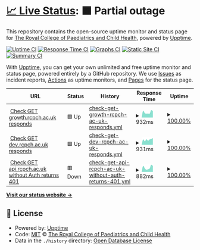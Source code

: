 # [📈 Live Status](https://rcpch.github.io/upptime-rcpch-web-services): <!--live status--> **🟧 Partial outage**

This repository contains the open-source uptime monitor and status page for [The Royal College of Paediatrics and Child Health](rcpch.ac.uk), powered by [Upptime](https://github.com/upptime/upptime).

[![Uptime CI](https://github.com/rcpch/upptime-rcpch-web-services/workflows/Uptime%20CI/badge.svg)](https://github.com/upptime/upptime/actions?query=workflow%3A%22Uptime+CI%22)
[![Response Time CI](https://github.com/rcpch/upptime-rcpch-web-services/workflows/Response%20Time%20CI/badge.svg)](https://github.com/upptime/upptime/actions?query=workflow%3A%22Response+Time+CI%22)
[![Graphs CI](https://github.com/rcpch/upptime-rcpch-web-services/workflows/Graphs%20CI/badge.svg)](https://github.com/upptime/upptime/actions?query=workflow%3A%22Graphs+CI%22)
[![Static Site CI](https://github.com/rcpch/upptime-rcpch-web-services/workflows/Static%20Site%20CI/badge.svg)](https://github.com/upptime/upptime/actions?query=workflow%3A%22Static+Site+CI%22)
[![Summary CI](https://github.com/rcpch/upptime-rcpch-web-services/workflows/Summary%20CI/badge.svg)](https://github.com/upptime/upptime/actions?query=workflow%3A%22Summary+CI%22)

With [Upptime](https://upptime.js.org), you can get your own unlimited and free uptime monitor and status page, powered entirely by a GitHub repository. We use [Issues](https://github.com/rcpch/upptime-rcpch-web-services/issues) as incident reports, [Actions](https://github.com/rcpch/upptime-rcpch-web-services/actions) as uptime monitors, and [Pages](https://rcpch.github.io/upptime-rcpch-web-services) for the status page.

<!--start: status pages-->
<!-- This summary is generated by Upptime (https://github.com/upptime/upptime) -->
<!-- Do not edit this manually, your changes will be overwritten -->
<!-- prettier-ignore -->
| URL | Status | History | Response Time | Uptime |
| --- | ------ | ------- | ------------- | ------ |
| <img alt="" src="https://favicons.githubusercontent.com/growth.rcpch.ac.uk" height="13"> [Check GET growth.rcpch.ac.uk responds](https://growth.rcpch.ac.uk) | 🟩 Up | [check-get-growth-rcpch-ac-uk-responds.yml](https://github.com/rcpch/upptime-rcpch-web-services/commits/HEAD/history/check-get-growth-rcpch-ac-uk-responds.yml) | <details><summary><img alt="Response time graph" src="./graphs/check-get-growth-rcpch-ac-uk-responds/response-time-week.png" height="20"> 932ms</summary><br><a href="https://rcpch.github.io/upptime-rcpch-web-services/history/check-get-growth-rcpch-ac-uk-responds"><img alt="Response time 916" src="https://img.shields.io/endpoint?url=https%3A%2F%2Fraw.githubusercontent.com%2Frcpch%2Fupptime-rcpch-web-services%2FHEAD%2Fapi%2Fcheck-get-growth-rcpch-ac-uk-responds%2Fresponse-time.json"></a><br><a href="https://rcpch.github.io/upptime-rcpch-web-services/history/check-get-growth-rcpch-ac-uk-responds"><img alt="24-hour response time 954" src="https://img.shields.io/endpoint?url=https%3A%2F%2Fraw.githubusercontent.com%2Frcpch%2Fupptime-rcpch-web-services%2FHEAD%2Fapi%2Fcheck-get-growth-rcpch-ac-uk-responds%2Fresponse-time-day.json"></a><br><a href="https://rcpch.github.io/upptime-rcpch-web-services/history/check-get-growth-rcpch-ac-uk-responds"><img alt="7-day response time 932" src="https://img.shields.io/endpoint?url=https%3A%2F%2Fraw.githubusercontent.com%2Frcpch%2Fupptime-rcpch-web-services%2FHEAD%2Fapi%2Fcheck-get-growth-rcpch-ac-uk-responds%2Fresponse-time-week.json"></a><br><a href="https://rcpch.github.io/upptime-rcpch-web-services/history/check-get-growth-rcpch-ac-uk-responds"><img alt="30-day response time 996" src="https://img.shields.io/endpoint?url=https%3A%2F%2Fraw.githubusercontent.com%2Frcpch%2Fupptime-rcpch-web-services%2FHEAD%2Fapi%2Fcheck-get-growth-rcpch-ac-uk-responds%2Fresponse-time-month.json"></a><br><a href="https://rcpch.github.io/upptime-rcpch-web-services/history/check-get-growth-rcpch-ac-uk-responds"><img alt="1-year response time 916" src="https://img.shields.io/endpoint?url=https%3A%2F%2Fraw.githubusercontent.com%2Frcpch%2Fupptime-rcpch-web-services%2FHEAD%2Fapi%2Fcheck-get-growth-rcpch-ac-uk-responds%2Fresponse-time-year.json"></a></details> | <details><summary><a href="https://rcpch.github.io/upptime-rcpch-web-services/history/check-get-growth-rcpch-ac-uk-responds">100.00%</a></summary><a href="https://rcpch.github.io/upptime-rcpch-web-services/history/check-get-growth-rcpch-ac-uk-responds"><img alt="All-time uptime 100.00%" src="https://img.shields.io/endpoint?url=https%3A%2F%2Fraw.githubusercontent.com%2Frcpch%2Fupptime-rcpch-web-services%2FHEAD%2Fapi%2Fcheck-get-growth-rcpch-ac-uk-responds%2Fuptime.json"></a><br><a href="https://rcpch.github.io/upptime-rcpch-web-services/history/check-get-growth-rcpch-ac-uk-responds"><img alt="24-hour uptime 100.00%" src="https://img.shields.io/endpoint?url=https%3A%2F%2Fraw.githubusercontent.com%2Frcpch%2Fupptime-rcpch-web-services%2FHEAD%2Fapi%2Fcheck-get-growth-rcpch-ac-uk-responds%2Fuptime-day.json"></a><br><a href="https://rcpch.github.io/upptime-rcpch-web-services/history/check-get-growth-rcpch-ac-uk-responds"><img alt="7-day uptime 100.00%" src="https://img.shields.io/endpoint?url=https%3A%2F%2Fraw.githubusercontent.com%2Frcpch%2Fupptime-rcpch-web-services%2FHEAD%2Fapi%2Fcheck-get-growth-rcpch-ac-uk-responds%2Fuptime-week.json"></a><br><a href="https://rcpch.github.io/upptime-rcpch-web-services/history/check-get-growth-rcpch-ac-uk-responds"><img alt="30-day uptime 100.00%" src="https://img.shields.io/endpoint?url=https%3A%2F%2Fraw.githubusercontent.com%2Frcpch%2Fupptime-rcpch-web-services%2FHEAD%2Fapi%2Fcheck-get-growth-rcpch-ac-uk-responds%2Fuptime-month.json"></a><br><a href="https://rcpch.github.io/upptime-rcpch-web-services/history/check-get-growth-rcpch-ac-uk-responds"><img alt="1-year uptime 100.00%" src="https://img.shields.io/endpoint?url=https%3A%2F%2Fraw.githubusercontent.com%2Frcpch%2Fupptime-rcpch-web-services%2FHEAD%2Fapi%2Fcheck-get-growth-rcpch-ac-uk-responds%2Fuptime-year.json"></a></details>
| <img alt="" src="https://favicons.githubusercontent.com/dev.rcpch.ac.uk" height="13"> [Check GET dev.rcpch.ac.uk responds](https://dev.rcpch.ac.uk) | 🟩 Up | [check-get-dev-rcpch-ac-uk-responds.yml](https://github.com/rcpch/upptime-rcpch-web-services/commits/HEAD/history/check-get-dev-rcpch-ac-uk-responds.yml) | <details><summary><img alt="Response time graph" src="./graphs/check-get-dev-rcpch-ac-uk-responds/response-time-week.png" height="20"> 931ms</summary><br><a href="https://rcpch.github.io/upptime-rcpch-web-services/history/check-get-dev-rcpch-ac-uk-responds"><img alt="Response time 932" src="https://img.shields.io/endpoint?url=https%3A%2F%2Fraw.githubusercontent.com%2Frcpch%2Fupptime-rcpch-web-services%2FHEAD%2Fapi%2Fcheck-get-dev-rcpch-ac-uk-responds%2Fresponse-time.json"></a><br><a href="https://rcpch.github.io/upptime-rcpch-web-services/history/check-get-dev-rcpch-ac-uk-responds"><img alt="24-hour response time 890" src="https://img.shields.io/endpoint?url=https%3A%2F%2Fraw.githubusercontent.com%2Frcpch%2Fupptime-rcpch-web-services%2FHEAD%2Fapi%2Fcheck-get-dev-rcpch-ac-uk-responds%2Fresponse-time-day.json"></a><br><a href="https://rcpch.github.io/upptime-rcpch-web-services/history/check-get-dev-rcpch-ac-uk-responds"><img alt="7-day response time 931" src="https://img.shields.io/endpoint?url=https%3A%2F%2Fraw.githubusercontent.com%2Frcpch%2Fupptime-rcpch-web-services%2FHEAD%2Fapi%2Fcheck-get-dev-rcpch-ac-uk-responds%2Fresponse-time-week.json"></a><br><a href="https://rcpch.github.io/upptime-rcpch-web-services/history/check-get-dev-rcpch-ac-uk-responds"><img alt="30-day response time 1016" src="https://img.shields.io/endpoint?url=https%3A%2F%2Fraw.githubusercontent.com%2Frcpch%2Fupptime-rcpch-web-services%2FHEAD%2Fapi%2Fcheck-get-dev-rcpch-ac-uk-responds%2Fresponse-time-month.json"></a><br><a href="https://rcpch.github.io/upptime-rcpch-web-services/history/check-get-dev-rcpch-ac-uk-responds"><img alt="1-year response time 932" src="https://img.shields.io/endpoint?url=https%3A%2F%2Fraw.githubusercontent.com%2Frcpch%2Fupptime-rcpch-web-services%2FHEAD%2Fapi%2Fcheck-get-dev-rcpch-ac-uk-responds%2Fresponse-time-year.json"></a></details> | <details><summary><a href="https://rcpch.github.io/upptime-rcpch-web-services/history/check-get-dev-rcpch-ac-uk-responds">100.00%</a></summary><a href="https://rcpch.github.io/upptime-rcpch-web-services/history/check-get-dev-rcpch-ac-uk-responds"><img alt="All-time uptime 100.00%" src="https://img.shields.io/endpoint?url=https%3A%2F%2Fraw.githubusercontent.com%2Frcpch%2Fupptime-rcpch-web-services%2FHEAD%2Fapi%2Fcheck-get-dev-rcpch-ac-uk-responds%2Fuptime.json"></a><br><a href="https://rcpch.github.io/upptime-rcpch-web-services/history/check-get-dev-rcpch-ac-uk-responds"><img alt="24-hour uptime 100.00%" src="https://img.shields.io/endpoint?url=https%3A%2F%2Fraw.githubusercontent.com%2Frcpch%2Fupptime-rcpch-web-services%2FHEAD%2Fapi%2Fcheck-get-dev-rcpch-ac-uk-responds%2Fuptime-day.json"></a><br><a href="https://rcpch.github.io/upptime-rcpch-web-services/history/check-get-dev-rcpch-ac-uk-responds"><img alt="7-day uptime 100.00%" src="https://img.shields.io/endpoint?url=https%3A%2F%2Fraw.githubusercontent.com%2Frcpch%2Fupptime-rcpch-web-services%2FHEAD%2Fapi%2Fcheck-get-dev-rcpch-ac-uk-responds%2Fuptime-week.json"></a><br><a href="https://rcpch.github.io/upptime-rcpch-web-services/history/check-get-dev-rcpch-ac-uk-responds"><img alt="30-day uptime 100.00%" src="https://img.shields.io/endpoint?url=https%3A%2F%2Fraw.githubusercontent.com%2Frcpch%2Fupptime-rcpch-web-services%2FHEAD%2Fapi%2Fcheck-get-dev-rcpch-ac-uk-responds%2Fuptime-month.json"></a><br><a href="https://rcpch.github.io/upptime-rcpch-web-services/history/check-get-dev-rcpch-ac-uk-responds"><img alt="1-year uptime 100.00%" src="https://img.shields.io/endpoint?url=https%3A%2F%2Fraw.githubusercontent.com%2Frcpch%2Fupptime-rcpch-web-services%2FHEAD%2Fapi%2Fcheck-get-dev-rcpch-ac-uk-responds%2Fuptime-year.json"></a></details>
| <img alt="" src="https://favicons.githubusercontent.com/api.rcpch.ac.uk" height="13"> [Check GET api.rcpch.ac.uk without Auth returns 401](https://api.rcpch.ac.uk/v1/growth) | 🟥 Down | [check-get-api-rcpch-ac-uk-without-auth-returns-401.yml](https://github.com/rcpch/upptime-rcpch-web-services/commits/HEAD/history/check-get-api-rcpch-ac-uk-without-auth-returns-401.yml) | <details><summary><img alt="Response time graph" src="./graphs/check-get-api-rcpch-ac-uk-without-auth-returns-401/response-time-week.png" height="20"> 882ms</summary><br><a href="https://rcpch.github.io/upptime-rcpch-web-services/history/check-get-api-rcpch-ac-uk-without-auth-returns-401"><img alt="Response time 853" src="https://img.shields.io/endpoint?url=https%3A%2F%2Fraw.githubusercontent.com%2Frcpch%2Fupptime-rcpch-web-services%2FHEAD%2Fapi%2Fcheck-get-api-rcpch-ac-uk-without-auth-returns-401%2Fresponse-time.json"></a><br><a href="https://rcpch.github.io/upptime-rcpch-web-services/history/check-get-api-rcpch-ac-uk-without-auth-returns-401"><img alt="24-hour response time 1007" src="https://img.shields.io/endpoint?url=https%3A%2F%2Fraw.githubusercontent.com%2Frcpch%2Fupptime-rcpch-web-services%2FHEAD%2Fapi%2Fcheck-get-api-rcpch-ac-uk-without-auth-returns-401%2Fresponse-time-day.json"></a><br><a href="https://rcpch.github.io/upptime-rcpch-web-services/history/check-get-api-rcpch-ac-uk-without-auth-returns-401"><img alt="7-day response time 882" src="https://img.shields.io/endpoint?url=https%3A%2F%2Fraw.githubusercontent.com%2Frcpch%2Fupptime-rcpch-web-services%2FHEAD%2Fapi%2Fcheck-get-api-rcpch-ac-uk-without-auth-returns-401%2Fresponse-time-week.json"></a><br><a href="https://rcpch.github.io/upptime-rcpch-web-services/history/check-get-api-rcpch-ac-uk-without-auth-returns-401"><img alt="30-day response time 875" src="https://img.shields.io/endpoint?url=https%3A%2F%2Fraw.githubusercontent.com%2Frcpch%2Fupptime-rcpch-web-services%2FHEAD%2Fapi%2Fcheck-get-api-rcpch-ac-uk-without-auth-returns-401%2Fresponse-time-month.json"></a><br><a href="https://rcpch.github.io/upptime-rcpch-web-services/history/check-get-api-rcpch-ac-uk-without-auth-returns-401"><img alt="1-year response time 853" src="https://img.shields.io/endpoint?url=https%3A%2F%2Fraw.githubusercontent.com%2Frcpch%2Fupptime-rcpch-web-services%2FHEAD%2Fapi%2Fcheck-get-api-rcpch-ac-uk-without-auth-returns-401%2Fresponse-time-year.json"></a></details> | <details><summary><a href="https://rcpch.github.io/upptime-rcpch-web-services/history/check-get-api-rcpch-ac-uk-without-auth-returns-401">100.00%</a></summary><a href="https://rcpch.github.io/upptime-rcpch-web-services/history/check-get-api-rcpch-ac-uk-without-auth-returns-401"><img alt="All-time uptime 100.00%" src="https://img.shields.io/endpoint?url=https%3A%2F%2Fraw.githubusercontent.com%2Frcpch%2Fupptime-rcpch-web-services%2FHEAD%2Fapi%2Fcheck-get-api-rcpch-ac-uk-without-auth-returns-401%2Fuptime.json"></a><br><a href="https://rcpch.github.io/upptime-rcpch-web-services/history/check-get-api-rcpch-ac-uk-without-auth-returns-401"><img alt="24-hour uptime 100.00%" src="https://img.shields.io/endpoint?url=https%3A%2F%2Fraw.githubusercontent.com%2Frcpch%2Fupptime-rcpch-web-services%2FHEAD%2Fapi%2Fcheck-get-api-rcpch-ac-uk-without-auth-returns-401%2Fuptime-day.json"></a><br><a href="https://rcpch.github.io/upptime-rcpch-web-services/history/check-get-api-rcpch-ac-uk-without-auth-returns-401"><img alt="7-day uptime 100.00%" src="https://img.shields.io/endpoint?url=https%3A%2F%2Fraw.githubusercontent.com%2Frcpch%2Fupptime-rcpch-web-services%2FHEAD%2Fapi%2Fcheck-get-api-rcpch-ac-uk-without-auth-returns-401%2Fuptime-week.json"></a><br><a href="https://rcpch.github.io/upptime-rcpch-web-services/history/check-get-api-rcpch-ac-uk-without-auth-returns-401"><img alt="30-day uptime 100.00%" src="https://img.shields.io/endpoint?url=https%3A%2F%2Fraw.githubusercontent.com%2Frcpch%2Fupptime-rcpch-web-services%2FHEAD%2Fapi%2Fcheck-get-api-rcpch-ac-uk-without-auth-returns-401%2Fuptime-month.json"></a><br><a href="https://rcpch.github.io/upptime-rcpch-web-services/history/check-get-api-rcpch-ac-uk-without-auth-returns-401"><img alt="1-year uptime 100.00%" src="https://img.shields.io/endpoint?url=https%3A%2F%2Fraw.githubusercontent.com%2Frcpch%2Fupptime-rcpch-web-services%2FHEAD%2Fapi%2Fcheck-get-api-rcpch-ac-uk-without-auth-returns-401%2Fuptime-year.json"></a></details>

<!--end: status pages-->

[**Visit our status website →**](https://rcpch.github.io/upptime-rcpch-web-services)

## 📄 License

- Powered by: [Upptime](https://github.com/upptime/upptime)
- Code: [MIT](./LICENSE) © [The Royal College of Paediatrics and Child Health](rcpch.ac.uk)
- Data in the `./history` directory: [Open Database License](https://opendatacommons.org/licenses/odbl/1-0/)
